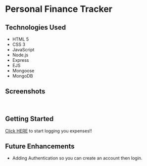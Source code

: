 # Personal Finance Tracker




## Technologies Used

* HTML 5
* CSS 3
* JavaScript
* Node.js
* Express
* EJS
* Mongoose
* MongoDB


## Screenshots 

![]()
![]()


## Getting Started

[Click HERE]() to start logging you expenses!!


## Future Enhancements

* Adding Authentication so you can create an account then login.
